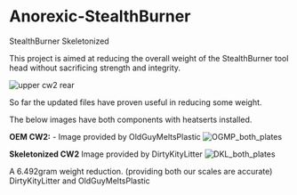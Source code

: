 # Anorexic-StealthBurner
StealthBurner Skeletonized

This project is aimed at reducing the overall weight of the StealthBurner tool head without sacrificing strength and integrity.

![upper cw2 rear](https://github.com/DirtyKityLitter/Anorexic-StealthBurner/assets/118041236/5d28e88a-8d7f-427d-ba20-d74dfe9f519b)

So far the updated files have proven useful in reducing some weight.

The below images have both components with heatserts installed. 

**OEM CW2:** - Image provided by OldGuyMeltsPlastic
![OGMP_both_plates](https://github.com/DirtyKityLitter/Anorexic-StealthBurner/assets/118041236/e54b42db-e94c-4f9f-9377-a8fdf66bca90)

**Skeletonized CW2** Image provided by DirtyKityLitter
![DKL_both_plates](https://github.com/DirtyKityLitter/Anorexic-StealthBurner/assets/118041236/feb884fe-0daa-4e07-9d2f-8140853bf69b)

A 6.492gram weight reduction. (providing both our scales are accurate) DirtyKityLitter and OldGuyMeltsPlastic


